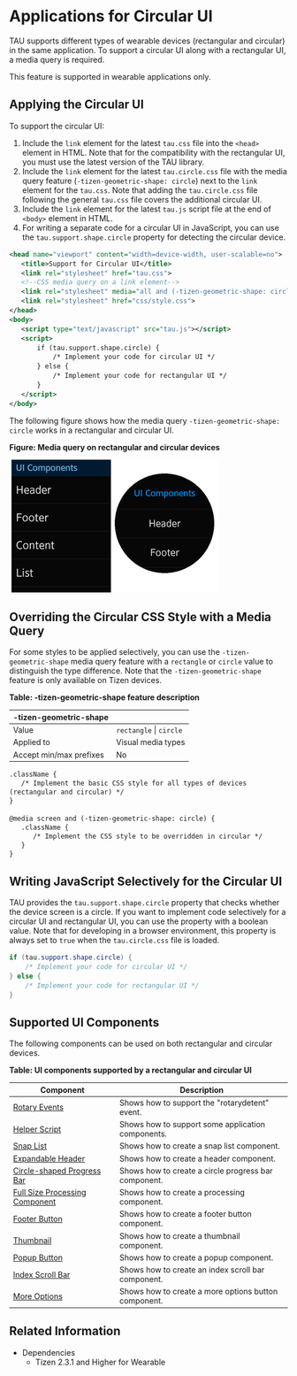 # Applications for Circular UI

TAU supports different types of wearable devices (rectangular and circular) in the same application. To support a circular UI along with a rectangular UI, a media query is required.

This feature is supported in wearable applications only.

## Applying the Circular UI

To support the circular UI:

1. Include the `link` element for the latest `tau.css` file into the `<head>` element in HTML. Note that for the compatibility with the rectangular UI, you must use the latest version of the TAU library.
2. Include the `link` element for the latest `tau.circle.css` file with the media query feature (`-tizen-geometric-shape: circle`) next to the `link` element for the `tau.css`. Note that adding the `tau.circle.css` file following the general `tau.css` file covers the additional circular UI.
3. Include the `link` element for the latest `tau.js` script file at the end of `<body>` element in HTML.
4. For writing a separate code for a circular UI in JavaScript, you can use the `tau.support.shape.circle` property for detecting the circular device.

```xml
<head name="viewport" content="width=device-width, user-scalable=no">
   <title>Support for Circular UI</title>
   <link rel="stylesheet" href="tau.css">
   <!--CSS media query on a link element-->
   <link rel="stylesheet" media="all and (-tizen-geometric-shape: circle)" href="tau.circle.css">
   <link rel="stylesheet" href="css/style.css">
</head>
<body>
   <script type="text/javascript" src="tau.js"></script>
   <script>
       if (tau.support.shape.circle) {
           /* Implement your code for circular UI */
       } else {
           /* Implement your code for rectangular UI */
       }
   </script>
</body>
```

The following figure shows how the media query `-tizen-geometric-shape: circle` works in a rectangular and circular UI.

**Figure: Media query on rectangular and circular devices**

​	![Media query on rectangular and circular devices](./media/circular_support.png)

## Overriding the Circular CSS Style with a Media Query

For some styles to be applied selectively, you can use the `-tizen-geometric-shape` media query feature with a `rectangle` or `circle` value to distinguish the type difference. Note that the `-tizen-geometric-shape` feature is only available on Tizen devices.

**Table: -tizen-geometric-shape feature description**

| -tizen-geometric-shape  |                        |
| ----------------------- | ---------------------- |
| Value                   | `rectangle`  &verbar;  `circle` |
| Applied to              | Visual media types     |
| Accept min/max prefixes | No                     |

```
.className {
   /* Implement the basic CSS style for all types of devices (rectangular and circular) */
}

@media screen and (-tizen-geometric-shape: circle) {
   .className {
      /* Implement the CSS style to be overridden in circular */
   }
}
```

## Writing JavaScript Selectively for the Circular UI

TAU provides the `tau.support.shape.circle` property that checks whether the device screen is a circle. If you want to implement code selectively for a circular UI and rectangular UI, you can use the property with a boolean value. Note that for developing in a browser environment, this property is always set to `true` when the `tau.circle.css` file is loaded.

```csharp
if (tau.support.shape.circle) {
    /* Implement your code for circular UI */
} else {
    /* Implement your code for rectangular UI */
}
```

## Supported UI Components

The following components can be used on both rectangular and circular devices.

**Table: UI components supported by a rectangular and circular UI**

| Component                                | Description                              |
| ---------------------------------------- | ---------------------------------------- |
| [Rotary Events](tau-rotary.md) | Shows how to support the "rotarydetent" event. |
| [Helper Script](helper.md) | Shows how to support some application components. |
| [Snap List](list.md) | Shows how to create a snap list component. |
| [Expandable Header](header.md) | Shows how to create a header component.  |
| [Circle-shaped Progress Bar](circle-progressbar.md) | Shows how to create a circle progress bar component. |
| [Full Size Processing Component](processing.md) | Shows how to create a processing component. |
| [Footer Button](footerbutton.md) | Shows how to create a footer button component. |
| [Thumbnail](thumbnail.md) | Shows how to create a thumbnail component. |
| [Popup Button](popup.md) | Shows how to create a popup component.   |
| [Index Scroll Bar](indexscrollbar.md) | Shows how to create an index scroll bar component. |
| [More Options](moreoptions.md) | Shows how to create a more options button component. |

## Related Information
* Dependencies
  - Tizen 2.3.1 and Higher for Wearable
